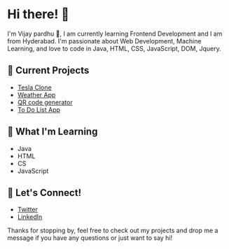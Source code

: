 
# Hi there! 👋
I'm Vijay pardhu 🚀, I am currently learning Frontend Development and I am from Hyderabad. I'm passionate about Web Development, Machine Learning, and love to code in Java, HTML, CSS, JavaScript, DOM, Jquery.

## 🔭 Current Projects
- [Tesla Clone](https://tesla-clone-vijay.netlify.app/)
- [Weather App](https://weather-app-vijay.netlify.app/)
- [QR code generator](https://qr-generator-vijay.netlify.app/)
- [To Do List App](https://todo-app-vijay.netlify.app/)

## 🌱 What I'm Learning
- Java
- HTML
- CS
- JavaScript

## 💬 Let's Connect!
- [Twitter](https://twitter.com/vijaynaidu_16)
- [LinkedIn](https://www.linkedin.com/in/vijay-pardhu/)




Thanks for stopping by, feel free to check out my projects and drop me a message if you have any questions or just want to say hi!



